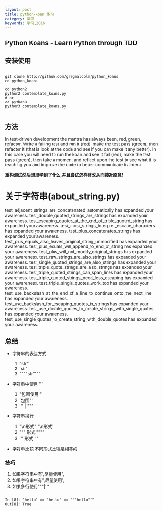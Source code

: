 ```yaml
---
layout: post
title: python-koan 练习
category: 学习
keywords: 学习,2016
---
```


##  Python Koans - Learn Python through TDD


## 安装使用

```

git clone http://github.com/gregmalcolm/python_koans
cd python_koans

cd python2
python2 contemplate_koans.py
# or
cd python3
python3 contemplate_koans.py


```

## 方法
In test-driven development the mantra has always been, red, green,
refactor. Write a failing test and run it (red), make the test pass
(green), then refactor it (that is look at the code and see if you
can make it any better). In this case you will need to run the koan
and see it fail (red), make the test pass (green), then take a
moment and reflect upon the test to see what it is teaching you and improve the code to better communicate its intent

**重构测试然后想想学到了什么,并且尝试怎样修改从而接近原意!**




# 关于字符串(about_string.py)

  test_adjacent_strings_are_concatenated_automatically has expanded your awareness.
  test_double_quoted_strings_are_strings has expanded your awareness.
  test_escaping_quotes_at_the_end_of_triple_quoted_string has expanded your awareness.
  test_most_strings_interpret_escape_characters has expanded your awareness.
  test_plus_concatenates_strings has expanded your awareness.
  test_plus_equals_also_leaves_original_string_unmodified has expanded your awareness.
  test_plus_equals_will_append_to_end_of_string has expanded your awareness.
  test_plus_will_not_modify_original_strings has expanded your awareness.
  test_raw_strings_are_also_strings has expanded your awareness.
  test_single_quoted_strings_are_also_strings has expanded your awareness.
  test_triple_quote_strings_are_also_strings has expanded your awareness.
  test_triple_quoted_strings_can_span_lines has expanded your awareness.
  test_triple_quoted_strings_need_less_escaping has expanded your awareness.
  test_triple_single_quotes_work_too has expanded your awareness.
  test_use_backslash_at_the_end_of_a_line_to_continue_onto_the_next_line has expanded your awareness.
  test_use_backslash_for_escaping_quotes_in_strings has expanded your awareness.
  test_use_double_quotes_to_create_strings_with_single_quotes has expanded your awareness.
  test_use_single_quotes_to_create_string_with_double_quotes has expanded your awareness.

## 总结

+ 字符串的表达方式
    1. "str"
    2. 'str'
    3. """"str""""

+ 字符串中使用 " '
  1. "包围使用'"
  2. '包围"'
  3. '\'' | "\""

+ 字符串换行
  1. "\n形式", '\n形式'
  2. """
  形式
  """"
  3. '''
  形式
  '''

+ 字符串比较
不同形式比较是相等的

### 技巧
1. 如果字符串中有',尽量使用",
2. 如果字符串中有",尽量使用',
3. 如果多行使用"""|'''

```

In [8]: 'hello' == "hello" == """hello"""
Out[8]: True


```
